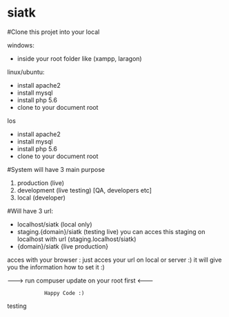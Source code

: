 # siatk

#Clone this projet into your local

  windows:
  - inside your root folder like (xampp, laragon)

  linux/ubuntu:
  - install apache2
  - install mysql
  - install php 5.6
  - clone to your document root

  Ios
  - install apache2
  - install mysql
  - install php 5.6
  - clone to your document root

#System will have 3 main purpose
1. production (live)
2. development (live testing) [QA, developers etc]
3. local (developer)

#Will have 3 url:
- localhost/siatk (local only)
- staging.{domain}/siatk (testing live)
    you can acces this staging on localhost with url (staging.localhost/siatk)
- {domain}/siatk {live production}

acces with your browser :
just acces your url on local or server :)
it will give you the information how to set it :)

---> run compuser update on your root first <---

                Happy Code :)
testing